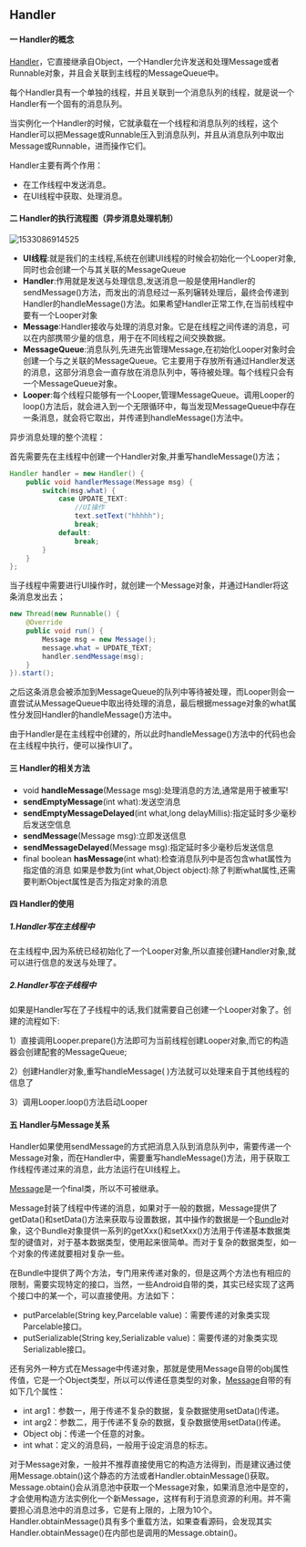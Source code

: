 ## Handler

#### 一 Handler的概念

[Handler](http://developer.android.com/reference/android/os/Handler.html)，它直接继承自Object，一个Handler允许发送和处理Message或者Runnable对象，并且会关联到主线程的MessageQueue中。

每个Handler具有一个单独的线程，并且关联到一个消息队列的线程，就是说一个Handler有一个固有的消息队列。

当实例化一个Handler的时候，它就承载在一个线程和消息队列的线程，这个Handler可以把Message或Runnable压入到消息队列，并且从消息队列中取出Message或Runnable，进而操作它们。

Handler主要有两个作用：

- 在工作线程中发送消息。
- 在UI线程中获取、处理消息。

#### 二 Handler的执行流程图（异步消息处理机制）

![1533086914525](C:\Users\11084918\AppData\Local\Temp\1533086914525.png)

- **UI线程**:就是我们的主线程,系统在创建UI线程的时候会初始化一个Looper对象,同时也会创建一个与其关联的MessageQueue
- **Handler**:作用就是发送与处理信息,发送消息一般是使用Handler的sendMessage()方法，而发出的消息经过一系列辗转处理后，最终会传递到Handler的handleMessage()方法。如果希望Handler正常工作,在当前线程中要有一个Looper对象
- **Message**:Handler接收与处理的消息对象。它是在线程之间传递的消息，可以在内部携带少量的信息，用于在不同线程之间交换数据。
- **MessageQueue**:消息队列,先进先出管理Message,在初始化Looper对象时会创建一个与之关联的MessageQueue。它主要用于存放所有通过Handler发送的消息，这部分消息会一直存放在消息队列中，等待被处理。每个线程只会有一个MessageQueue对象。
- **Looper**:每个线程只能够有一个Looper,管理MessageQueue。调用Looper的loop()方法后，就会进入到一个无限循环中，每当发现MessageQueue中存在一条消息，就会将它取出，并传递到handleMessage()方法中。

异步消息处理的整个流程：

首先需要先在主线程中创建一个Handler对象,并重写handleMessage()方法；

```java
Handler handler = new Handler() {
    public void handlerMessage(Message msg) {
        switch(msg.what) {
            case UPDATE_TEXT:
                //UI操作
                text.setText("hhhhh");
                break;
            default:
                break;
        }
    }
};
```

当子线程中需要进行UI操作时，就创建一个Message对象，并通过Handler将这条消息发出去；

```java
new Thread(new Runnable() {
	@Override
    public void run() {
        Message msg = new Message();
        message.what = UPDATE_TEXT;
        handler.sendMessage(msg);
    }
}).start();
```

之后这条消息会被添加到MessageQueue的队列中等待被处理，而Looper则会一直尝试从MessageQueue中取出待处理的消息，最后根据message对象的what属性分发回Handler的handleMessage()方法中。

由于Handler是在主线程中创建的，所以此时handleMessage()方法中的代码也会在主线程中执行，便可以操作UI了。

#### 三 Handler的相关方法

- void **handleMessage**(Message msg):处理消息的方法,通常是用于被重写!
- **sendEmptyMessage**(int what):发送空消息
- **sendEmptyMessageDelayed**(int what,long delayMillis):指定延时多少毫秒后发送空信息
- **sendMessage**(Message msg):立即发送信息
- **sendMessageDelayed**(Message msg):指定延时多少毫秒后发送信息
- final boolean **hasMessage**(int what):检查消息队列中是否包含what属性为指定值的消息 如果是参数为(int what,Object object):除了判断what属性,还需要判断Object属性是否为指定对象的消息

#### 四 Handler的使用

##### 1.Handler写在主线程中

在主线程中,因为系统已经初始化了一个Looper对象,所以直接创建Handler对象,就可以进行信息的发送与处理了。

##### 2.Handler写在子线程中

如果是Handler写在了子线程中的话,我们就需要自己创建一个Looper对象了。创建的流程如下:

1）直接调用Looper.prepare()方法即可为当前线程创建Looper对象,而它的构造器会创建配套的MessageQueue; 

2）创建Handler对象,重写handleMessage( )方法就可以处理来自于其他线程的信息了

3）调用Looper.loop()方法启动Looper

#### 五 Handler与Message关系

Handler如果使用sendMessage的方式把消息入队到消息队列中，需要传递一个Message对象，而在Handler中，需要重写handleMessage()方法，用于获取工作线程传递过来的消息，此方法运行在UI线程上。

[Message](http://developer.android.com/reference/android/os/Message.html)是一个final类，所以不可被继承。

Message封装了线程中传递的消息，如果对于一般的数据，Message提供了getData()和setData()方法来获取与设置数据，其中操作的数据是一个[Bundle](http://developer.android.com/reference/android/os/Bundle.html)对象，这个Bundle对象提供一系列的getXxx()和setXxx()方法用于传递基本数据类型的键值对，对于基本数据类型，使用起来很简单。而对于复杂的数据类型，如一个对象的传递就要相对复杂一些。

在Bundle中提供了两个方法，专门用来传递对象的，但是这两个方法也有相应的限制，需要实现特定的接口，当然，一些Android自带的类，其实已经实现了这两个接口中的某一个，可以直接使用。方法如下：

- putParcelable(String key,Parcelable value)：需要传递的对象类实现Parcelable接口。
- putSerializable(String key,Serializable value)：需要传递的对象类实现Serializable接口。

还有另外一种方式在Message中传递对象，那就是使用Message自带的obj属性传值，它是一个Object类型，所以可以传递任意类型的对象，[Message](http://developer.android.com/reference/android/os/Message.html)自带的有如下几个属性：

- int arg1：参数一，用于传递不复杂的数据，复杂数据使用setData()传递。
- int arg2：参数二，用于传递不复杂的数据，复杂数据使用setData()传递。
- Object obj：传递一个任意的对象。
- int what：定义的消息码，一般用于设定消息的标志。

对于Message对象，一般并不推荐直接使用它的构造方法得到，而是建议通过使用Message.obtain()这个静态的方法或者Handler.obtainMessage()获取。Message.obtain()会从消息池中获取一个Message对象，如果消息池中是空的，才会使用构造方法实例化一个新Message，这样有利于消息资源的利用。并不需要担心消息池中的消息过多，它是有上限的，上限为10个。Handler.obtainMessage()具有多个重载方法，如果查看源码，会发现其实Handler.obtainMessage()在内部也是调用的Message.obtain()。　　
